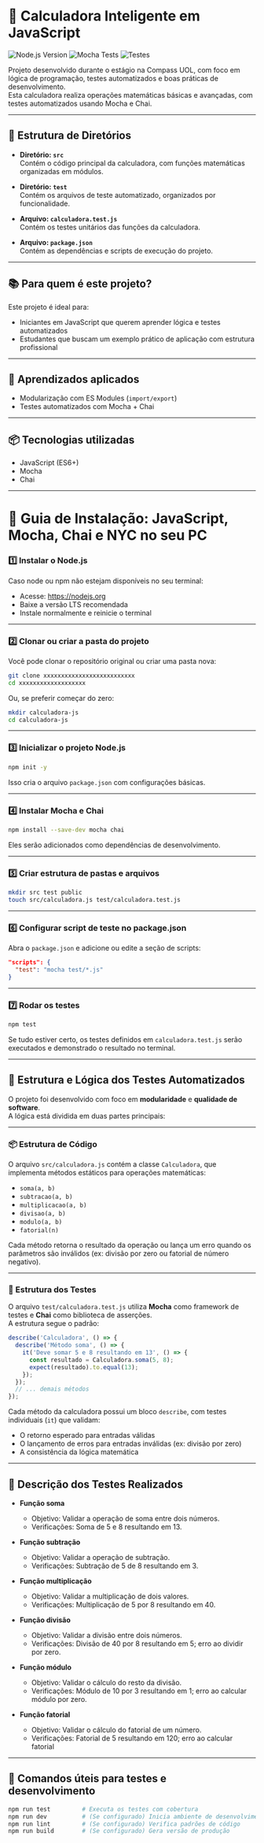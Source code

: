 # 🧮 Calculadora Inteligente em JavaScript

![Node.js Version](https://img.shields.io/badge/Node.js-v18.17.0-green)
![Mocha Tests](https://img.shields.io/badge/tests-passing-brightgreen)
![Testes](https://github.com/seu-usuario/seu-repositorio/actions/workflows/node.js.yml/badge.svg)

Projeto desenvolvido durante o estágio na Compass UOL, com foco em lógica de programação, testes automatizados e boas práticas de desenvolvimento.  
Esta calculadora realiza operações matemáticas básicas e avançadas, com testes automatizados usando Mocha e Chai.

---

## 📁 Estrutura de Diretórios

- **Diretório: `src`**  
  Contém o código principal da calculadora, com funções matemáticas organizadas em módulos.

- **Diretório: `test`**  
  Contém os arquivos de teste automatizado, organizados por funcionalidade.

- **Arquivo: `calculadora.test.js`**  
  Contém os testes unitários das funções da calculadora.

- **Arquivo: `package.json`**  
  Contém as dependências e scripts de execução do projeto.

---

## 📚 Para quem é este projeto?

Este projeto é ideal para:

- Iniciantes em JavaScript que querem aprender lógica e testes automatizados
- Estudantes que buscam um exemplo prático de aplicação com estrutura profissional

---

## 🧠 Aprendizados aplicados

- Modularização com ES Modules (`import/export`)
- Testes automatizados com Mocha + Chai

---

## 📦 Tecnologias utilizadas

- JavaScript (ES6+)
- Mocha
- Chai

---

# 🧰 Guia de Instalação: JavaScript, Mocha, Chai e NYC no seu PC

### 1️⃣ Instalar o Node.js

Caso node ou npm não estejam disponíveis no seu terminal:

- Acesse: https://nodejs.org
- Baixe a versão LTS recomendada
- Instale normalmente e reinicie o terminal

---

### 2️⃣ Clonar ou criar a pasta do projeto

Você pode clonar o repositório original ou criar uma pasta nova:

```bash
git clone xxxxxxxxxxxxxxxxxxxxxxxxxx
cd xxxxxxxxxxxxxxxxxxx
```

Ou, se preferir começar do zero:

```bash
mkdir calculadora-js
cd calculadora-js
```

---

### 3️⃣ Inicializar o projeto Node.js

```bash
npm init -y
```

Isso cria o arquivo `package.json` com configurações básicas.

---

### 4️⃣ Instalar Mocha e Chai

```bash
npm install --save-dev mocha chai
```

Eles serão adicionados como dependências de desenvolvimento.

---

### 5️⃣ Criar estrutura de pastas e arquivos

```bash
mkdir src test public
touch src/calculadora.js test/calculadora.test.js
```

---

### 6️⃣ Configurar script de teste no package.json

Abra o `package.json` e adicione ou edite a seção de scripts:

```json
"scripts": {
  "test": "mocha test/*.js"
}
```

---

### 7️⃣ Rodar os testes

```bash
npm test
```

Se tudo estiver certo, os testes definidos em `calculadora.test.js` serão executados e demonstrado o resultado no terminal.

---

## 🧠 Estrutura e Lógica dos Testes Automatizados

O projeto foi desenvolvido com foco em **modularidade** e **qualidade de software**.  
A lógica está dividida em duas partes principais:

---

### 📦 Estrutura de Código

O arquivo `src/calculadora.js` contém a classe `Calculadora`, que implementa métodos estáticos para operações matemáticas:

- `soma(a, b)`
- `subtracao(a, b)`
- `multiplicacao(a, b)`
- `divisao(a, b)`
- `modulo(a, b)`
- `fatorial(n)`

Cada método retorna o resultado da operação ou lança um erro quando os parâmetros são inválidos (ex: divisão por zero ou fatorial de número negativo).

---

### 🧪 Estrutura dos Testes

O arquivo `test/calculadora.test.js` utiliza **Mocha** como framework de testes e **Chai** como biblioteca de asserções.  
A estrutura segue o padrão:

```js
describe('Calculadora', () => {
  describe('Método soma', () => {
    it('Deve somar 5 e 8 resultando em 13', () => {
      const resultado = Calculadora.soma(5, 8);
      expect(resultado).to.equal(13);
    });
  });
  // ... demais métodos
});
```

Cada método da calculadora possui um bloco `describe`, com testes individuais (`it`) que validam:

- O retorno esperado para entradas válidas
- O lançamento de erros para entradas inválidas (ex: divisão por zero)
- A consistência da lógica matemática

---

## 🧪 Descrição dos Testes Realizados

- **Função soma**  
  - Objetivo: Validar a operação de soma entre dois números.  
  - Verificações: Soma de 5 e 8 resultando em 13.

- **Função subtração**  
  - Objetivo: Validar a operação de subtração.  
  - Verificações: Subtração de 5 de 8 resultando em 3.

- **Função multiplicação**  
  - Objetivo: Validar a multiplicação de dois valores.  
  - Verificações: Multiplicação de 5 por 8 resultando em 40.

- **Função divisão**  
  - Objetivo: Validar a divisão entre dois números.  
  - Verificações: Divisão de 40 por 8 resultando em 5; erro ao dividir por zero.

- **Função módulo**  
  - Objetivo: Validar o cálculo do resto da divisão.  
  - Verificações: Módulo de 10 por 3 resultando em 1; erro ao calcular módulo por zero.

- **Função fatorial**  
  - Objetivo: Validar o cálculo do fatorial de um número.  
  - Verificações: Fatorial de 5 resultando em 120; erro ao calcular fatorial

---

## 🧪 Comandos úteis para testes e desenvolvimento

```bash
npm run test         # Executa os testes com cobertura
npm run dev          # (Se configurado) Inicia ambiente de desenvolvimento
npm run lint         # (Se configurado) Verifica padrões de código
npm run build        # (Se configurado) Gera versão de produção
```
